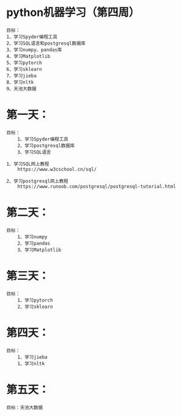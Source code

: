 # python机器学习（第四周）
    目标：
    1、学习Spyder编程工具
    2、学习SQL语言和postgresql数据库
    3、学习numpy、pandas库
    4、学习Matplotlib
    5、学习pytorch
    6、学习sklearn
    7、学习jieba
    8、学习nltk
    9、天池大数据

# 第一天：
    目标：
        1、学习Spyder编程工具
        2、学习postgresql数据库
        3、学习SQL语言
        
    1、学习SQL网上教程
        https://www.w3cschool.cn/sql/

    2、学习postgresql网上教程
        https://www.runoob.com/postgresql/postgresql-tutorial.html


# 第二天：
    目标：
        1、学习numpy
        2、学习pandas
        3、学习Matplotlib

# 第三天：
    目标：
        1、学习pytorch
        2、学习sklearn 

# 第四天：
    目标：
        1、学习jieba
        1、学习nltk
        
# 第五天：
    目标：天池大数据

